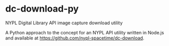 # dc-download-py
NYPL Digital Library API image capture download utility

A Python approach to the concept for an NYPL API utility written in Node.js and available at https://github.com/nypl-spacetime/dc-download.
